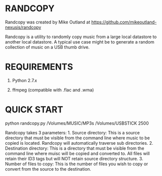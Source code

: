 RANDCOPY
========

Randcopy was created by Mike Outland at https://github.com/mikeoutland-nexusis/randcopy

Randcopy is a utility to randomly copy music from a large local datastore to another local datastore.
A typical use case might be to generate a random collection of music on a USB thumb drive.

REQUIREMENTS
============

1. Python 2.7.x

2. ffmpeg (compatible with .flac and .wma)

QUICK START
===========

python randcopy.py /Volumes/MUSIC/MP3s /Volumes/USBSTICK 2500

Randcopy takes 3 parameters:
	1.  Source directory:
		This is a source directory that must be visible from the command line where music to be copied is located. Randcopy will automatically traverse sub directories.
	2.  Destination directory:
		This is a directory that must be visible from the command line where muisc will be copied and converted to. All files will retain their ID3 tags but will NOT retain source directory structure.
	3.  Number of files to copy:
		This is the number of files you wish  to copy or convert from the source to the destination.